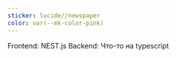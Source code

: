 ```yaml
---
sticker: lucide//newspaper
color: var(--mk-color-pink)
---
```

Frontend: NEST.js
Backend: Что-то на typescript